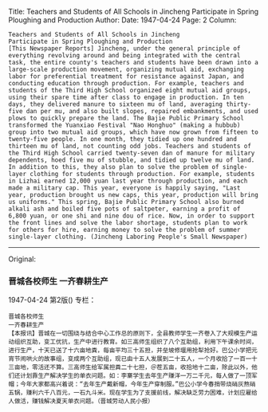 Title: Teachers and Students of All Schools in Jincheng Participate in Spring Ploughing and Production
Author:
Date: 1947-04-24
Page: 2
Column:

    Teachers and Students of All Schools in Jincheng
    Participate in Spring Ploughing and Production
    [This Newspaper Reports] Jincheng, under the general principle of everything revolving around and being integrated with the central task, the entire county's teachers and students have been drawn into a large-scale production movement, organizing mutual aid, exchanging labor for preferential treatment for resistance against Japan, and conducting education through production. For example, teachers and students of the Third High School organized eight mutual aid groups, using their spare time after class to engage in production. In ten days, they delivered manure to sixteen mu of land, averaging thirty-five dan per mu, and also built slopes, repaired embankments, and used plows to quickly prepare the land. The Bajie Public Primary School transformed the Yuanxiao Festival "Nao Honghuo" (making a hubbub) group into two mutual aid groups, which have now grown from fifteen to twenty-five people. In one month, they tidied up one hundred and thirteen mu of land, not counting odd jobs. Teachers and students of the Third High School carried twenty-seven dan of manure for military dependents, hoed five mu of stubble, and tidied up twelve mu of land. In addition to this, they also plan to solve the problem of single-layer clothing for students through production. For example, students in Lizhai earned 12,000 yuan last year through production, and each made a military cap. This year, everyone is happily saying, "Last year, production brought us new caps, this year, production will bring us uniforms." This spring, Bajie Public Primary School also burned alkali ash and boiled five pots of saltpeter, earning a profit of 6,800 yuan, or one shi and nine dou of rice. Now, in order to support the front lines and solve the labor shortage, students plan to work for others for hire, earning money to solve the problem of summer single-layer clothing. (Jincheng Laboring People's Small Newspaper)



<hr /> 

Original: 


### 晋城各校师生  一齐春耕生产

1947-04-24
第2版()
专栏：

    晋城各校师生
    一齐春耕生产
    【本报讯】晋城在一切围绕与结合中心工作总的原则下，全县教师学生一齐卷入了大规模生产运动组织互助，变工优抗，生产中进行教育。如三高师生组织了八个互助组，利用下午课余时间，进行生产，十天已送了十六亩地粪，每亩平均三十五担，并垒坡修堰用抢犁抢好。巴公小学把元宵节闹哄火的故事组，变成两个互助组，现已由十五人发展到二十五人，一个月收拾了一百一十三亩地，零活还不算。三高师生给军属担粪二十七担，＠茬五亩，收拾地十二亩，除此以外，他们还计划靠生产解决学生的单衣问题。如：李寨学生去年生产赚洋一万二千元，每人做了一顶军帽；今年大家都高兴着说：“去年生产戴新帽，今年生产穿制服。”巴公小学今春捎带烧硝灰熬硝五锅，赚利六千八百元，一石九斗米。现在学生为了支援前线，解决缺乏劳力困难，计划应雇给人做活，赚钱解决夏天单衣问题。（晋城劳动人民小报）
